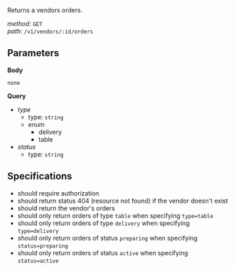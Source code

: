 Returns a vendors orders.  
  
*method:* `GET`  
*path:* `/v1/vendors/:id/orders`  
  
Parameters  
-----------  
  
**Body**  
  
`none`  
  
**Query**  
  
- *type*  
  - type: `string`  
  - enum  
    - delivery  
    - table  
- *status*  
  - type: `string`  
  
Specifications  
--------------  
  
- should require authorization  
- should return status 404 (resource not found) if the vendor doesn't exist  
- should return the vendor's orders  
- should only return orders of type `table` when specifying `type=table`  
- should only return orders of type `delivery` when specifying `type=delivery`  
- should only return orders of status `preparing` when specifying `status=preparing`  
- should only return orders of status `active` when specifying `status=active`  

